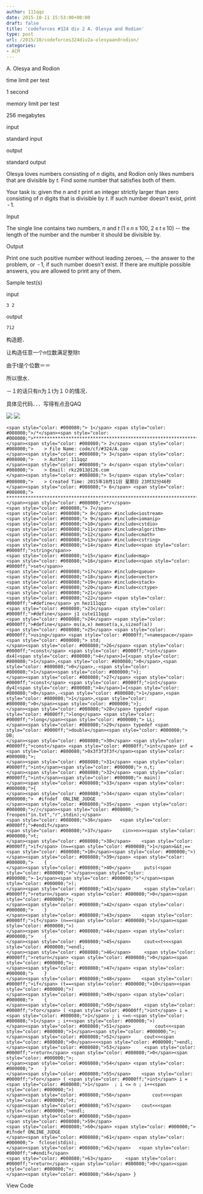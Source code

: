 ```yaml
---
author: 111qqz
date: 2015-10-11 15:53:00+00:00
draft: false
title: 'codeforces #324 div 2 A. Olesya and Rodion'
type: post
url: /2015/10/codeforces324div2a-olesyaandrodion/
categories:
- ACM
---
```

















A. Olesya and Rodion







time limit per test


1 second







memory limit per test


256 megabytes







input


standard input







output


standard output










Olesya loves numbers consisting of _n_ digits, and Rodion only likes numbers that are divisible by _t_. Find some number that satisfies both of them.




Your task is: given the _n_ and _t_ print an integer strictly larger than zero consisting of _n_ digits that is divisible by _t_. If such number doesn't exist, print  - 1.










Input




The single line contains two numbers, _n_ and _t_ (1 ≤ _n_ ≤ 100, 2 ≤ _t_ ≤ 10) -- the length of the number and the number it should be divisible by.










Output




Print one such positive number without leading zeroes, -- the answer to the problem, or  - 1, if such number doesn't exist. If there are multiple possible answers, you are allowed to print any of them.










Sample test(s)










input



    
    3 2










output



    
    712







构造题．




让构造任意一个n位数满足整除t




由于t是个位数＝＝　




所以很水．




－１的话只有n为１t为１０的情况．




具体见代码．．．写得有点丑QAQ




![](https://111qqz.com/wp-content/uploads/2015/11/ContractedBlock43.gif)
![](https://111qqz.com/wp-content/uploads/2015/11/ExpandedBlockStart43.gif)





    
    <span style="color: #008080;"> 1</span> <span style="color: #008000;">/*</span><span style="color: #008000;">************************************************************************
    </span><span style="color: #008080;"> 2</span> <span style="color: #008000;">    > File Name: code/cf/#324/A.cpp
    </span><span style="color: #008080;"> 3</span> <span style="color: #008000;">    > Author: 111qqz
    </span><span style="color: #008080;"> 4</span> <span style="color: #008000;">    > Email: rkz2013@126.com 
    </span><span style="color: #008080;"> 5</span> <span style="color: #008000;">    > Created Time: 2015年10月11日 星期日 23时32分46秒
    </span><span style="color: #008080;"> 6</span> <span style="color: #008000;"> ***********************************************************************</span><span style="color: #008000;">*/</span>
    <span style="color: #008080;"> 7</span> 
    <span style="color: #008080;"> 8</span> #include<iostream>
    <span style="color: #008080;"> 9</span> #include<iomanip>
    <span style="color: #008080;">10</span> #include<cstdio>
    <span style="color: #008080;">11</span> #include<algorithm>
    <span style="color: #008080;">12</span> #include<cmath>
    <span style="color: #008080;">13</span> #include<cstring>
    <span style="color: #008080;">14</span> #include<<span style="color: #0000ff;">string</span>>
    <span style="color: #008080;">15</span> #include<map>
    <span style="color: #008080;">16</span> #include<<span style="color: #0000ff;">set</span>>
    <span style="color: #008080;">17</span> #include<queue>
    <span style="color: #008080;">18</span> #include<vector>
    <span style="color: #008080;">19</span> #include<stack>
    <span style="color: #008080;">20</span> #include<cctype>
    <span style="color: #008080;">21</span>                  
    <span style="color: #008080;">22</span> <span style="color: #0000ff;">#define</span> yn hez111qqz
    <span style="color: #008080;">23</span> <span style="color: #0000ff;">#define</span> j1 cute111qqz
    <span style="color: #008080;">24</span> <span style="color: #0000ff;">#define</span> ms(a,x) memset(a,x,sizeof(a))
    <span style="color: #008080;">25</span> <span style="color: #0000ff;">using</span> <span style="color: #0000ff;">namespace</span><span style="color: #000000;"> std;
    </span><span style="color: #008080;">26</span> <span style="color: #0000ff;">const</span> <span style="color: #0000ff;">int</span> dx4[<span style="color: #800080;">4</span>]={<span style="color: #800080;">1</span>,<span style="color: #800080;">0</span>,<span style="color: #800080;">0</span>,-<span style="color: #800080;">1</span><span style="color: #000000;">};
    </span><span style="color: #008080;">27</span> <span style="color: #0000ff;">const</span> <span style="color: #0000ff;">int</span> dy4[<span style="color: #800080;">4</span>]={<span style="color: #800080;">0</span>,-<span style="color: #800080;">1</span>,<span style="color: #800080;">1</span>,<span style="color: #800080;">0</span><span style="color: #000000;">};
    </span><span style="color: #008080;">28</span> typedef <span style="color: #0000ff;">long</span> <span style="color: #0000ff;">long</span><span style="color: #000000;"> LL;
    </span><span style="color: #008080;">29</span> typedef <span style="color: #0000ff;">double</span><span style="color: #000000;"> DB;
    </span><span style="color: #008080;">30</span> <span style="color: #0000ff;">const</span> <span style="color: #0000ff;">int</span> inf = <span style="color: #800080;">0x3f3f3f3f</span><span style="color: #000000;">;
    </span><span style="color: #008080;">31</span> <span style="color: #0000ff;">int</span><span style="color: #000000;"> n,t;
    </span><span style="color: #008080;">32</span> <span style="color: #0000ff;">int</span><span style="color: #000000;"> main()
    </span><span style="color: #008080;">33</span> <span style="color: #000000;">{
    </span><span style="color: #008080;">34</span> <span style="color: #000000;">  #ifndef  ONLINE_JUDGE 
    </span><span style="color: #008080;">35</span>  <span style="color: #008000;">//</span><span style="color: #008000;">  freopen("in.txt","r",stdin);</span>
    <span style="color: #008080;">36</span>   <span style="color: #0000ff;">#endif</span>
    <span style="color: #008080;">37</span>    cin>>n>><span style="color: #000000;">t;
    </span><span style="color: #008080;">38</span>    <span style="color: #0000ff;">if</span> (n==<span style="color: #800080;">1</span>&&t;==<span style="color: #800080;">10</span><span style="color: #000000;">)
    </span><span style="color: #008080;">39</span> <span style="color: #000000;">    {
    </span><span style="color: #008080;">40</span>     puts(<span style="color: #800000;">"</span><span style="color: #800000;">-1</span><span style="color: #800000;">"</span><span style="color: #000000;">);
    </span><span style="color: #008080;">41</span>     <span style="color: #0000ff;">return</span> <span style="color: #800080;">0</span><span style="color: #000000;">;
    </span><span style="color: #008080;">42</span> <span style="color: #000000;">    }
    </span><span style="color: #008080;">43</span>    <span style="color: #0000ff;">if</span> (n==<span style="color: #800080;">1</span><span style="color: #000000;">)
    </span><span style="color: #008080;">44</span> <span style="color: #000000;">    {
    </span><span style="color: #008080;">45</span>     cout<<t<<<span style="color: #000000;">endl;
    </span><span style="color: #008080;">46</span>     <span style="color: #0000ff;">return</span> <span style="color: #800080;">0</span><span style="color: #000000;">;
    </span><span style="color: #008080;">47</span> <span style="color: #000000;">    }
    </span><span style="color: #008080;">48</span>    <span style="color: #0000ff;">if</span> (t==<span style="color: #800080;">10</span><span style="color: #000000;">)
    </span><span style="color: #008080;">49</span> <span style="color: #000000;">    {
    </span><span style="color: #008080;">50</span>     <span style="color: #0000ff;">for</span> ( <span style="color: #0000ff;">int</span> i = <span style="color: #800080;">1</span> ; i <=n-<span style="color: #800080;">1</span> ; i++<span style="color: #000000;">)
    </span><span style="color: #008080;">51</span>         cout<<<span style="color: #800080;">1</span><span style="color: #000000;">;
    </span><span style="color: #008080;">52</span>     cout<<<span style="color: #800080;">0</span><<<span style="color: #000000;">endl;
    </span><span style="color: #008080;">53</span>     <span style="color: #0000ff;">return</span> <span style="color: #800080;">0</span><span style="color: #000000;">;
    </span><span style="color: #008080;">54</span> <span style="color: #000000;">    }
    </span><span style="color: #008080;">55</span>    <span style="color: #0000ff;">for</span> ( <span style="color: #0000ff;">int</span> i = <span style="color: #800080;">1</span>  ; i <= n ; i++<span style="color: #000000;">)
    </span><span style="color: #008080;">56</span>        cout<<<span style="color: #000000;">t;
    </span><span style="color: #008080;">57</span>    cout<<<span style="color: #000000;">endl;
    </span><span style="color: #008080;">58</span>   
    <span style="color: #008080;">59</span>    
    <span style="color: #008080;">60</span> <span style="color: #000000;"> #ifndef ONLINE_JUDGE  
    </span><span style="color: #008080;">61</span> <span style="color: #000000;">  fclose(stdin);
    </span><span style="color: #008080;">62</span>   <span style="color: #0000ff;">#endif</span>
    <span style="color: #008080;">63</span>     <span style="color: #0000ff;">return</span> <span style="color: #800080;">0</span><span style="color: #000000;">;
    </span><span style="color: #008080;">64</span> }





View Code
























